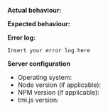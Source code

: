 <!--
Thanks for reporting issues back to tmi.js!
This is the issue tracker of tmi.js, if you have any support question please check out https://www.tmijs.org/forums/
-->

**Actual behaviour:**


**Expected behaviour:**


**Error log:**

```
Insert your error log here
```

**Server configuration**
- Operating system:
- Node version (if applicable):
- NPM version (if applicable):
- tmi.js version:
